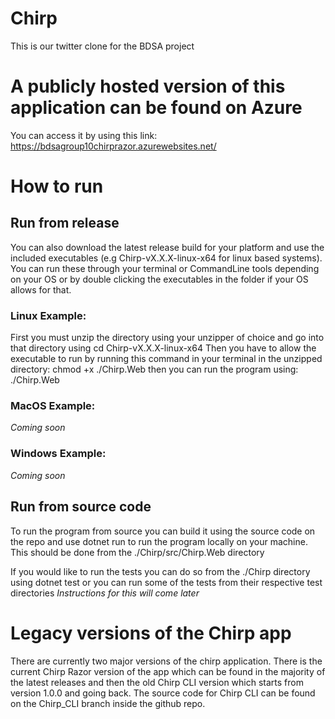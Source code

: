 # Chirp
This is our twitter clone for the BDSA project

# A publicly hosted version of this application can be found on Azure
You can access it by using this link:
https://bdsagroup10chirprazor.azurewebsites.net/

# How to run
## Run from release
You can also download the latest release build for your platform and use the included executables (e.g Chirp-vX.X.X-linux-x64 for linux based systems). You can run these through your terminal or CommandLine tools depending on your OS or by double clicking the executables in the folder if your OS allows for that.

### Linux Example:
First you must unzip the directory using your unzipper of choice and go into that directory using
cd Chirp-vX.X.X-linux-x64
Then you have to allow the executable to run by running this command in your terminal in the unzipped directory:
chmod +x ./Chirp.Web
then you can run the program using:
./Chirp.Web

### MacOS Example:
*Coming soon*

### Windows Example:
*Coming soon*

## Run from source code
To run the program from source you can build it using the source code on the repo and use dotnet run to run the program locally on your machine. This should be done from the ./Chirp/src/Chirp.Web directory 

If you would like to run the tests you can do so from the ./Chirp directory using dotnet test or you can run some of the tests from their respective test directories
*Instructions for this will come later*

# Legacy versions of the Chirp app
There are currently two major versions of the chirp application. There is the current Chirp Razor version of the app which can be found in the majority of the latest releases and then the old Chirp CLI version which starts from version 1.0.0 and going back. The source code for Chirp CLI can be found on the Chirp_CLI branch inside the github repo.
